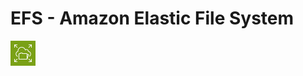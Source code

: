 # EFS - Amazon **Elastic File System**

![Elastic File System Icon](../images/services/Arch_Amazon-EFS_32.png)